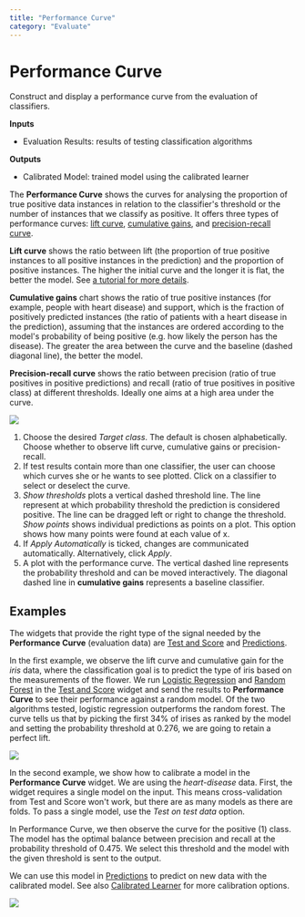```yaml
---
title: "Performance Curve"
category: "Evaluate"
---
```

Performance Curve
=================

Construct and display a performance curve from the evaluation of classifiers.

**Inputs**

- Evaluation Results: results of testing classification algorithms

**Outputs**

- Calibrated Model: trained model using the calibrated learner

The **Performance Curve** shows the curves for analysing the proportion of true positive data instances in relation to the classifier's threshold or the number of instances that we classify as positive. It offers three types of performance curves: [lift curve](https://en.wikipedia.org/wiki/Lift_(data_mining)), [cumulative gains](http://mlwiki.org/index.php/Cumulative_Gain_Chart), and [precision-recall curve](https://scikit-learn.org/stable/auto_examples/model_selection/plot_precision_recall.html).

**Lift curve** shows the ratio between lift (the proportion of true positive instances to all positive instances in the prediction) and the proportion of positive instances. The higher the initial curve and the longer it is flat, the better the model. See [a tutorial for more details](https://medium.com/analytics-vidhya/understanding-lift-curve-b674d21e426).

**Cumulative gains** chart shows the ratio of true positive instances (for example, people with heart disease) and support, which is the fraction of positively predicted instances (the ratio of patients with a heart disease in the prediction), assuming that the instances are ordered according to the model's probability of being positive (e.g. how likely the person has the disease). The greater the area between the curve and the baseline (dashed diagonal line), the better the model.

**Precision-recall curve** shows the ratio between precision (ratio of true positives in positive predictions) and recall (ratio of true positives in positive class) at different thresholds. Ideally one aims at a high area under the curve.

![](../images/PerformanceCurve.png)

1. Choose the desired *Target class*. The default is chosen alphabetically. Choose whether to observe lift curve, cumulative gains or precision-recall.
2. If test results contain more than one classifier, the user can choose which curves she or he wants to see plotted. Click on a classifier to select or deselect the curve.
3. *Show thresholds* plots a vertical dashed threshold line. The line represent at which probability threshold the prediction is considered positive. The line can be dragged left or right to change the threshold. *Show points* shows individual predictions as points on a plot. This option shows how many points were found at each value of x.
4. If *Apply Automatically* is ticked, changes are communicated automatically. Alternatively, click *Apply*.
5. A plot with the performance curve. The vertical dashed line represents the probability threshold and can be moved interactively. The diagonal dashed line in **cumulative gains** represents a baseline classifier.

Examples
--------

The widgets that provide the right type of the signal needed by the **Performance Curve** (evaluation data) are [Test and Score](../../evaluate/testandscore/) and [Predictions](../../evaluate/predictions/).

In the first example, we observe the lift curve and cumulative gain for the *iris* data, where the classification goal is to predict the type of iris based on the measurements of the flower. We run [Logistic Regression](../model/logisticregression.md) and [Random Forest](../model/randomforest.md) in the [Test and Score](../../evaluate/testandscore/) widget and send the results to **Performance Curve** to see their performance against a random model. Of the two algorithms tested, logistic regression outperforms the random forest. The curve tells us that by picking the first 34% of irises as ranked by the model and setting the probability threshold at 0.276, we are going to retain a perfect lift.

![](../images/PerformanceCurve-Example1.png)

In the second example, we show how to calibrate a model in the **Performance Curve** widget. We are using the *heart-disease* data. First, the widget requires a single model on the input. This means cross-validation from Test and Score won't work, but there are as many models as there are folds. To pass a single model, use the *Test on test data* option.

In Performance Curve, we then observe the curve for the positive (1) class. The model has the optimal balance between precision and recall at the probability threshold of 0.475. We select this threshold and the model with the given threshold is sent to the output.

We can use this model in [Predictions](../../evaluate/predictions/) to predict on new data with the calibrated model. See also [Calibrated Learner](../../model/calibratedlearner/) for more calibration options.

![](../images/PerformanceCurve-Example2.png)
